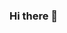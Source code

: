 ### Hi there 👋

<!--
**Captain-Rhino/Captain-Rhino** is a ✨ _special_ ✨ repository because its `README.md` (this file) appears on your GitHub profile.

Here are some ideas to get you started:

- 🔭 I’m currently a student in University of Electronic and Science Technology of China (UESTC)
- 🌱 I’m currently learning Communication Engineering
- 👯 I’m looking to collaborate on Communication Theories, Signal, System, AI and so on
- 🤔 I’m looking for help with Algorithm about Communication
- 💬 Ask me about Digtal Signal Prosessing, Circuit, Traditional Communication
- 📫 How to reach me: Email: Toss_3@163.com  /  Blog:Toss3Geek.com
- 😄 Pronouns: ...
- ⚡ Fun fact: 关注Toss_3喵，关注Toss_3谢谢喵
-->

